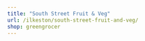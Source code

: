 ```yaml
---
title: "South Street Fruit & Veg"
url: /ilkeston/south-street-fruit-and-veg/
shop: greengrocer
---
```

